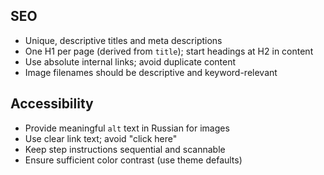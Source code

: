 ## SEO

- Unique, descriptive titles and meta descriptions
- One H1 per page (derived from `title`); start headings at H2 in content
- Use absolute internal links; avoid duplicate content
- Image filenames should be descriptive and keyword-relevant

## Accessibility

- Provide meaningful `alt` text in Russian for images
- Use clear link text; avoid "click here"
- Keep step instructions sequential and scannable
- Ensure sufficient color contrast (use theme defaults)
